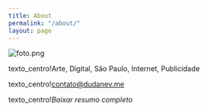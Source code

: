 ```yaml
---
title: About
permalink: "/about/"
layout: page
---
```


![foto.png](/uploads/foto.png)

texto_centro!Arte, Digital, São Paulo, Internet, Publicidade

texto_centro!contato@dudanev.me

texto_centro!*Baixar resumo completo*